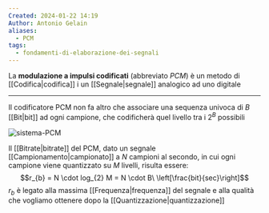 ```yaml
---
Created: 2024-01-22 14:19
Author: Antonio Gelain
aliases:
  - PCM
tags:
  - fondamenti-di-elaborazione-dei-segnali
---
```


La **modulazione a impulsi codificati** (abbreviato *PCM*) è un metodo di [[Codifica|codifica]] i un [[Segnale|segnale]] analogico ad uno digitale

---

Il codificatore PCM non fa altro che associare una sequenza univoca di $B$ [[Bit|bit]] ad ogni campione, che codificherà quel livello tra i $2^{B}$ possibili

![sistema-PCM](https://www.electroyou.it/fidocad/cache/463c04814c1801b049e0dc41ef6b3fabc4d4e181_3_650.png)

Il [[Bitrate|bitrate]] del PCM, dato un segnale [[Campionamento|campionato]] a $N$ campioni al secondo, in cui ogni campione viene quantizzato su $M$ livelli, risulta essere:
$$r_{b} = N \cdot log_{2} M = N \cdot B\ \left[\frac{bit}{sec}\right]$$
$r_{b}$ è legato alla massima [[Frequenza|frequenza]] del segnale e alla qualità che vogliamo ottenere dopo la [[Quantizzazione|quantizzazione]]
